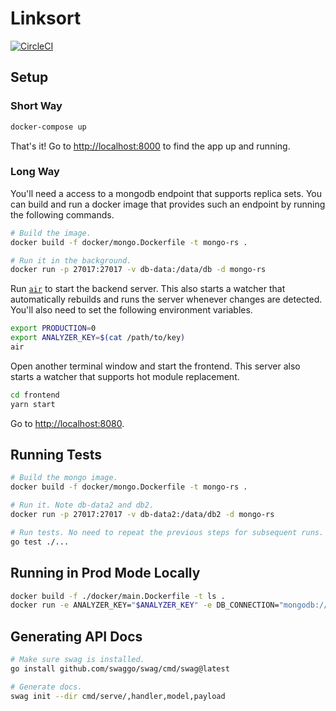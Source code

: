 # Linksort

[![CircleCI](https://circleci.com/gh/linksort/linksort/tree/main.svg?style=shield)](https://circleci.com/gh/linksort/linksort/tree/main)

## Setup

### Short Way

```bash
docker-compose up
```

That's it! Go to [http://localhost:8000](http://localhost:8000) to find the app up and running.

### Long Way

You'll need a access to a mongodb endpoint that supports replica sets. You can build and run a docker image that provides such an endpoint by running the following commands.

```bash
# Build the image.
docker build -f docker/mongo.Dockerfile -t mongo-rs .

# Run it in the background.
docker run -p 27017:27017 -v db-data:/data/db -d mongo-rs
```

Run [`air`](https://github.com/cosmtrek/air) to start the backend server. This also starts a watcher that automatically rebuilds and runs the server whenever changes are detected. You'll also need to set the following environment variables.

```bash
export PRODUCTION=0
export ANALYZER_KEY=$(cat /path/to/key)
air
```

Open another terminal window and start the frontend. This server also starts a watcher that supports hot module replacement.

```bash
cd frontend
yarn start
```

Go to [http://localhost:8080](http://localhost:8080).

## Running Tests

```bash
# Build the mongo image.
docker build -f docker/mongo.Dockerfile -t mongo-rs .

# Run it. Note db-data2 and db2.
docker run -p 27017:27017 -v db-data2:/data/db2 -d mongo-rs

# Run tests. No need to repeat the previous steps for subsequent runs.
go test ./...
```

## Running in Prod Mode Locally

```bash
docker build -f ./docker/main.Dockerfile -t ls .
docker run -e ANALYZER_KEY="$ANALYZER_KEY" -e DB_CONNECTION="mongodb://172.17.0.2:27017/?connect=direct" -p 8080:8080 ls
```

## Generating API Docs

```bash
# Make sure swag is installed.
go install github.com/swaggo/swag/cmd/swag@latest

# Generate docs.
swag init --dir cmd/serve/,handler,model,payload
```
